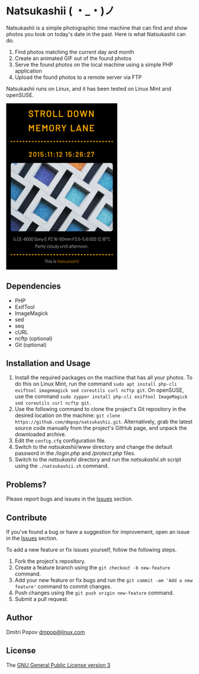 # Natsukashii ( ・_・)ノ

Natsukashii is a simple photographic time machine that can find and show photos you took on today's date in the past. Here is what Natsukashii can do.

1. Find photos matching the current day and month
2. Create an animated GIF out of the found photos
3. Serve the found photos on the local machine using a simple PHP application
4. Upload the found photos to a remote server via FTP

Natsukashii runs on Linux, and it has been tested on Linux Mint and openSUSE.

<img src="natsukashii.png" alt="" width="300"/>

## Dependencies

- PHP
- ExifTool
- ImageMagick
- sed
- seq
- cURL
- ncftp (optional)
- Git (optional)

## Installation and Usage

1. Install the required packages on the machine that has all your photos. To do this on Linux Mint, run the command `sudo apt install php-cli exiftool imagemagick sed coreutils curl ncftp git`. On openSUSE, use the command `sudo zypper install php-cli exiftool ImageMagick sed coreutils curl ncftp git`.
2. Use the following command to clone the project's Git repository in the desired location on the machine: `git clone https://github.com/dmpop/natsukashii.git`. Alternatively, grab the latest source code manually from the project's GitHub page, and unpack the downloaded archive.
3. Edit the `config.cfg` configuration file.
4. Switch to the *natsukashii/www* directory and change the default password in the _/login.php_ and _/protect.php_ files.
5. Switch to the *natsukashii* directory and run the *natsukashii.sh* script using the `./natsukashii.sh` command.

## Problems?

Please report bugs and issues in the [Issues](https://github.com/dmpop/natsukashii/issues) section.

## Contribute

If you've found a bug or have a suggestion for improvement, open an issue in the [Issues](https://github.com/dmpop/natsukashii/issues) section.

To add a new feature or fix issues yourself, follow the following steps.

1. Fork the project's repository.
2. Create a feature branch using the `git checkout -b new-feature` command.
3. Add your new feature or fix bugs and run the `git commit -am 'Add a new feature'` command to commit changes.
4. Push changes using the `git push origin new-feature` command.
5. Submit a pull request.

## Author

Dmitri Popov [dmpop@linux.com](mailto:dmpop@linux.com)

## License

The [GNU General Public License version 3](http://www.gnu.org/licenses/gpl-3.0.en.html)

